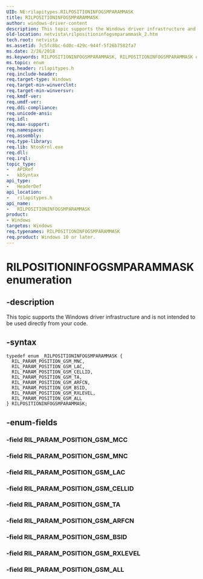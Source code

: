 ```yaml
---
UID: NE:rilapitypes.RILPOSITIONINFOGSMPARAMMASK
title: RILPOSITIONINFOGSMPARAMMASK
author: windows-driver-content
description: This topic supports the Windows driver infrastructure and is not intended to be used directly from your code.
old-location: netvista\rilpositioninfogsmparammask_2.htm
tech.root: netvista
ms.assetid: 7c5fc8bc-6d0c-429c-944f-5f26b7582fa7
ms.date: 2/26/2018
ms.keywords: RILPOSITIONINFOGSMPARAMMASK, RILPOSITIONINFOGSMPARAMMASK enumeration [Network Drivers Starting with Windows Vista], RIL_PARAM_POSITION_GSM_ALL, RIL_PARAM_POSITION_GSM_ARFCN, RIL_PARAM_POSITION_GSM_BSID, RIL_PARAM_POSITION_GSM_CELLID, RIL_PARAM_POSITION_GSM_LAC, RIL_PARAM_POSITION_GSM_MNC, RIL_PARAM_POSITION_GSM_RXLEVEL, RIL_PARAM_POSITION_GSM_TA, netvista.rilpositioninfogsmparammask_2, rilapitypes/RILPOSITIONINFOGSMPARAMMASK, rilapitypes/RIL_PARAM_POSITION_GSM_ALL, rilapitypes/RIL_PARAM_POSITION_GSM_ARFCN, rilapitypes/RIL_PARAM_POSITION_GSM_BSID, rilapitypes/RIL_PARAM_POSITION_GSM_CELLID, rilapitypes/RIL_PARAM_POSITION_GSM_LAC, rilapitypes/RIL_PARAM_POSITION_GSM_MNC, rilapitypes/RIL_PARAM_POSITION_GSM_RXLEVEL, rilapitypes/RIL_PARAM_POSITION_GSM_TA
ms.topic: enum
req.header: rilapitypes.h
req.include-header:
req.target-type: Windows
req.target-min-winverclnt:
req.target-min-winversvr:
req.kmdf-ver:
req.umdf-ver:
req.ddi-compliance:
req.unicode-ansi:
req.idl:
req.max-support:
req.namespace:
req.assembly:
req.type-library:
req.lib: NtosKrnl.exe
req.dll:
req.irql:
topic_type:
-	APIRef
-	kbSyntax
api_type:
-	HeaderDef
api_location:
-	rilapitypes.h
api_name:
-	RILPOSITIONINFOGSMPARAMMASK
product:
- Windows
targetos: Windows
req.typenames: RILPOSITIONINFOGSMPARAMMASK
req.product: Windows 10 or later.
---
```


# RILPOSITIONINFOGSMPARAMMASK enumeration


## -description


This topic supports the Windows driver infrastructure and is not intended to be used directly from your code.


## -syntax


```
typedef enum _RILPOSITIONINFOGSMPARAMMASK {
  RIL_PARAM_POSITION_GSM_MNC,
  RIL_PARAM_POSITION_GSM_LAC,
  RIL_PARAM_POSITION_GSM_CELLID,
  RIL_PARAM_POSITION_GSM_TA,
  RIL_PARAM_POSITION_GSM_ARFCN,
  RIL_PARAM_POSITION_GSM_BSID,
  RIL_PARAM_POSITION_GSM_RXLEVEL,
  RIL_PARAM_POSITION_GSM_ALL
} RILPOSITIONINFOGSMPARAMMASK;
```


## -enum-fields




### -field RIL_PARAM_POSITION_GSM_MCC


### -field RIL_PARAM_POSITION_GSM_MNC


### -field RIL_PARAM_POSITION_GSM_LAC


### -field RIL_PARAM_POSITION_GSM_CELLID


### -field RIL_PARAM_POSITION_GSM_TA


### -field RIL_PARAM_POSITION_GSM_ARFCN


### -field RIL_PARAM_POSITION_GSM_BSID


### -field RIL_PARAM_POSITION_GSM_RXLEVEL


### -field RIL_PARAM_POSITION_GSM_ALL

